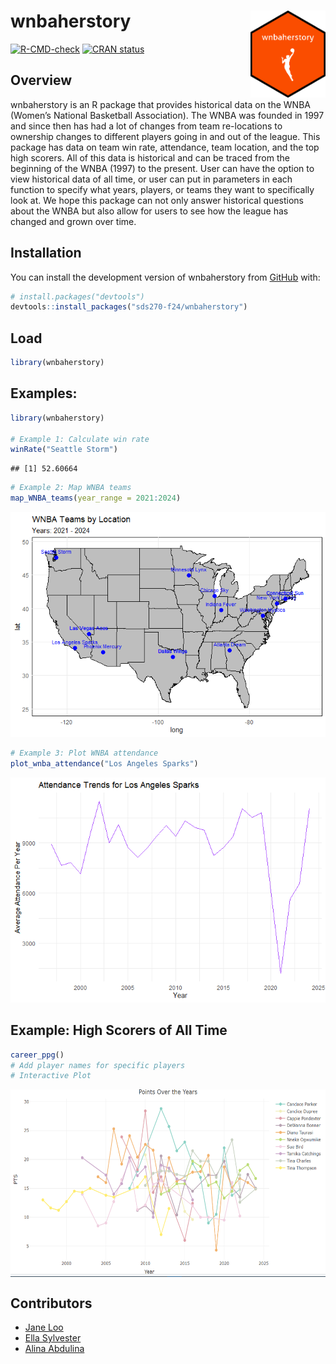 
<!-- README.md is generated from README.Rmd. Please edit that file -->

# wnbaherstory <img src="data-raw/wnbaherstory.png" align="right" height="139"/>

<!-- badges: start -->

[![R-CMD-check](https://github.com/sds270-f24/wnbaherstory/actions/workflows/R-CMD-check.yaml/badge.svg)](https://github.com/sds270-f24/wnbaherstory/tree/main/.github/workflows/R-CMD-check.yaml)
[![CRAN
status](https://www.r-pkg.org/badges/version/wnbaherstory)](https://CRAN.R-project.org/package=wnbaherstory)
<!-- badges: end -->

## Overview

wnbaherstory is an R package that provides historical data on the WNBA
(Women’s National Basketball Association). The WNBA was founded in 1997
and since then has had a lot of changes from team re-locations to
ownership changes to different players going in and out of the league.
This package has data on team win rate, attendance, team location, and
the top high scorers. All of this data is historical and can be traced
from the beginning of the WNBA (1997) to the present. User can have the
option to view historical data of all time, or user can put in
parameters in each function to specify what years, players, or teams
they want to specifically look at. We hope this package can not only
answer historical questions about the WNBA but also allow for users to
see how the league has changed and grown over time.

## Installation

You can install the development version of wnbaherstory from
[GitHub](https://github.com/) with:

``` r
# install.packages("devtools")
devtools::install_packages("sds270-f24/wnbaherstory")
```

## Load

``` r
library(wnbaherstory)
```

## Examples:

``` r
library(wnbaherstory)

# Example 1: Calculate win rate
winRate("Seattle Storm")
```

    ## [1] 52.60664

``` r
# Example 2: Map WNBA teams
map_WNBA_teams(year_range = 2021:2024)
```

![](man/figures/unnamed-chunk-1-1.png)<!-- -->

``` r
# Example 3: Plot WNBA attendance
plot_wnba_attendance("Los Angeles Sparks")
```

![](man/figures/unnamed-chunk-1-2.png)<!-- -->

## Example: High Scorers of All Time

``` r
career_ppg()
# Add player names for specific players
# Interactive Plot
```

<img src="man/screenshot.png" align="center" height="300"/>

## Contributors

- [Jane Loo](https://github.com/janeloo10)
- [Ella Sylvester](https://github.com/esylvester04)
- [Alina Abdulina](https://github.com/AlinaAbdulina)
